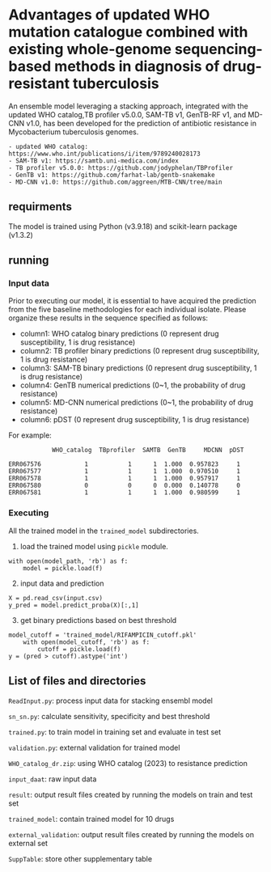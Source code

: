 # Advantages of updated WHO mutation catalogue combined with existing whole-genome sequencing-based methods in diagnosis of drug-resistant tuberculosis

An ensemble model leveraging a stacking approach, integrated with the updated WHO catalog,TB profiler v5.0.0, SAM-TB v1, GenTB-RF v1, and MD-CNN v1.0, has been developed for the prediction of antibiotic resistance in Mycobacterium tuberculosis genomes.

```
- updated WHO catalog: https://www.who.int/publications/i/item/9789240028173
- SAM-TB v1: https://samtb.uni-medica.com/index
- TB profiler v5.0.0: https://github.com/jodyphelan/TBProfiler
- GenTB v1: https://github.com/farhat-lab/gentb-snakemake
- MD-CNN v1.0: https://github.com/aggreen/MTB-CNN/tree/main
```


## requirments
The model is trained using Python (v3.9.18) and scikit-learn package (v1.3.2)


## running
### Input data
Prior to executing our model, it is essential to have acquired the prediction from the five baseline methodologies for each individual isolate. Please organize these results in the sequence specified as follows:

- column1: WHO catalog binary predictions (0 represent drug susceptibility, 1 is drug resistance)
- column2: TB profiler binary predictions (0 represent drug susceptibility, 1 is drug resistance)
- column3: SAM-TB binary predictions (0 represent drug susceptibility, 1 is drug resistance)
- column4: GenTB numerical predictions (0~1, the probability of drug resistance)
- column5: MD-CNN numerical predictions (0~1, the probability of drug resistance)
- column6: pDST (0 represent drug susceptibility, 1 is drug resistance)

For example:
```
            WHO_catalog  TBprofiler  SAMTB  GenTB     MDCNN  pDST
                                                               
ERR067576            1           1      1  1.000  0.957823     1
ERR067577            1           1      1  1.000  0.970510     1
ERR067578            1           1      1  1.000  0.957917     1
ERR067580            0           0      0  0.000  0.140778     0
ERR067581            1           1      1  1.000  0.980599     1
```

### Executing
All the trained model in the `trained_model` subdirectories. 
1. load the trained model using `pickle` module.
```
with open(model_path, 'rb') as f:
    model = pickle.load(f)
```
2. input data and prediction
```
X = pd.read_csv(input.csv)
y_pred = model.predict_proba(X)[:,1]
```
3. get binary predictions based on best threshold
```
model_cutoff = 'trained_model/RIFAMPICIN_cutoff.pkl'
    with open(model_cutoff, 'rb') as f:
        cutoff = pickle.load(f)
y = (pred > cutoff).astype('int')
```

## List of files and directories
`ReadInput.py`: process input data for stacking ensembl model

`sn_sn.py`: calculate sensitivity, specificity and best threshold

`trained.py`: to train model in training set and evaluate in test set

`validation.py`: external validation for trained model

`WHO_catalog_dr.zip`: using WHO catalog (2023) to resistance prediction

`input_daat`: raw input data

`result`: output result files created by running the models on train and test set

`trained_model`: contain trained model for 10 drugs

`external_validation`: output result files created by running the models on external set

`SuppTable`: store other supplementary table
